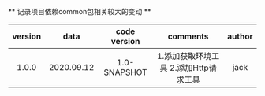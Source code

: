 ** 记录项目依赖common包相关较大的变动 **

| version |    data    |  code version  | comments | author |
| :-----: |  :-------: |  :----------:  | :------: | :----: |
|  1.0.0  | 2020.09.12 | 1.0-SNAPSHOT | 1.添加获取环境工具  2.添加Http请求工具 | jack |